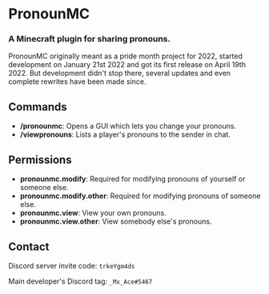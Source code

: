 # PronounMC
### A Minecraft plugin for sharing pronouns.
PronounMC originally meant as a pride month project for 2022, started development on January 21st 2022 and got its first release on April 19th 2022.
But development didn't stop there, several updates and even complete rewrites have been made since. 

## Commands
- **/pronounmc**: Opens a GUI which lets you change your pronouns.
- **/viewpronouns**: Lists a player's pronouns to the sender in chat.

## Permissions
- **pronounmc.modify**: Required for modifying pronouns of yourself or someone else.
- **pronounmc.modify.other**: Required for modifying pronouns of someone else.
- **pronounmc.view**: View your own pronouns.
- **pronounmc.view.other**: View somebody else's pronouns.

## Contact
Discord server invite code: `trkeYgm4ds`

Main developer's Discord tag: `_Mx_Ace#5467`
